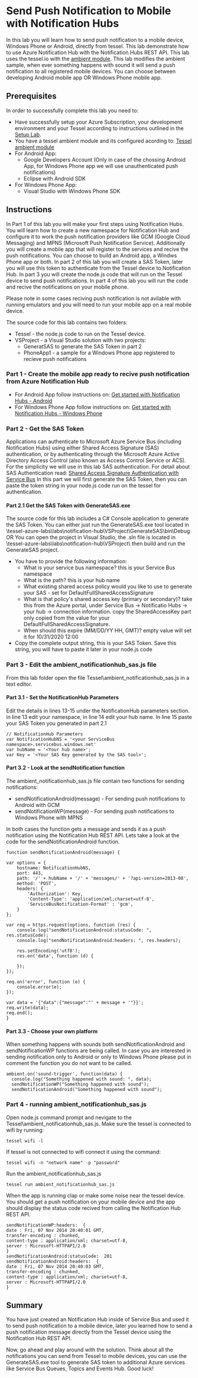 Send Push Notification to Mobile with Notification Hubs
=============
In this lab you will learn how to send push notification to a mobile device, Windows Phone or Android, directly from tessel.
This lab demonstrate how to use Azure Notification Hub with the Notification Hubs REST API.
This lab uses the tessel.io with the <a href="http://start.tessel.io/modules/ambient">ambient module</a>. This lab modifies the ambient sample, when ever something happens with sound it will send a push notification to all registered mobile devices.
You can choose between developing Android mobile app OR Windows Phone mobile app.

Prerequisites
-------------
In order to successfully complete this lab you need to:

* Have successfully setup your Azure Subscription, your development environment and your Tessel according to instructions outlined in the [Setup Lab](../_setup).
* You have a tessel ambient module and its configured acording to: <a href="http://start.tessel.io/modules/ambient">Tessel ambient module</a>
* For Android App:
	* Google Developers Account (Only in case of the chossing Android App, for Windows Phone app we will use 		unauthenticated push notifications)
	* Eclipse with Android SDK
* For Windows Phone App:
	* Visual Studio with Windows Phone SDK

Instructions
------------
In Part 1 of this lab you will make your first steps using Notification Hubs. You will learn how to create a new namespace for Notification Hub and configure it to work the push notification providers like GCM (Google Cloud Messaging) and MPNS (Microsoft Push Notification Service). Additionally you will create a mobile app that will register to the services and recive the push notifications. You can choose to build an Android app, a Windws Phone app or both.
In part 2 of this lab you will create a SAS Token, later you will use this token to authenticate from the Tessel device to Notification Hub.
In part 3 you will create the node.js code that will run on the Tessel device to send push notifications. In part 4 of this lab you will run the code and recive the notifications on your mobile phone.

Please note in some cases reciving push notification is not avilable with running emulators and you will need to run your mobile app on a real mobile device.

The source code for this lab contains two folders:
* Tessel - the node.js code to run on the Tessel device.
* VSProject - a Visual Studio solution with two projects:
  * GeneratSAS to generate the SAS Token in part 2
  * PhoneApp1 - a sample for a Windows Phone app registered to recieve push notifications

### Part 1 - Create the mobile app ready to recive push notification from Azure Notification Hub
* For Android App follow instructions on: <a href="http://azure.microsoft.com/en-us/documentation/articles/notification-hubs-android-get-started/">Get started with Notification Hubs - Android</a>
* For Windows Phone App follow instructions on: <a href="http://azure.microsoft.com/en-us/documentation/articles/notification-hubs-windows-phone-get-started/">Get started with Notification Hubs - Windows Phone</a>


### Part 2 - Get the SAS Token
Applications can authenticate to Microsoft Azure Service Bus (including Notification Hubs) using either Shared Access Signature (SAS) authentication, or by authenticating through the Microsoft Azure Active Directory Access Control (also known as Access Control Service or ACS).
For the simplicity we will use in this lab SAS authentication. For detail about SAS Authentication read: <a href="http://msdn.microsoft.com/en-us/library/azure/dn170477.aspx">Shared Access Signature Authentication with Service Bus</a> 
In this part we will first generate the SAS Token, then you can paste the token string in your node.js code run on the tessel for authentication.

#### Part 2.1 Get the SAS Token with GenerateSAS.exe

The source code for this lab includes a C# Console application to generate the SAS Token.
You can either just run the GenerateSAS.exe tool located in <folder-downloaded-the-labs>\tessel-azure-labs\labs\notification-hub\VSProject\GenerateSAS\bin\Debug
OR
You can open the project in Visual Studio, the .sln file is located in <folder-downloaded-the-labs>\tessel-azure-labs\labs\notification-hub\VSProject\ then build and run the GenerateSAS project.

* You have to provide the following information:
  * What is your service bus namespace? this is your Service Bus namespace
  * What is the path? this is your hub name
  * What existing shared access policy would you like to use to generate your SAS - set for DefaultFullSharedAccessSignature
  * What is that policy's shared access key (primary or secondary)? take this from the Azure portal, under Service Bus -> Notificatio Hubs -> your hub -> connection information. copy the SharedAccessKey part only copied from the value for your DefaultFullSharedAccessSignature.
  * When should this expire (MM/DD/YY HH, GMT)? empty value will set it for 10/31/2020 12:00
* Copy the complete output string, this is your SAS Token. Save this string, you will have to paste it later in your node.js code

### Part 3 - Edit the ambient_notificationhub_sas.js file
From this lab folder open the file Tessel\ambient_notificationhub_sas.js in a text editor.

#### Part 3.1 - Set the NotificationHub Parameters
Edit the details in lines 13-15 under the NotificationHub parameters section.
in line 13 edit your namespace, in line 14 edit your hub name.
In line 15 paste your SAS Token you generated in part 2.1

	
	// NotificationHub Parameters
	var NotificationHubNS = '<your ServiceBus namespace>.servicebus.windows.net'
	var hubName = '<Your hub name>'; 
	var Key = '<Your SAS Key generated by the SAS tool>';


#### Part 3.2 - Look at the sendNotification function
The ambient_notificationhub_sas.js file contain two functions for sending notifications:
* sendNotificationAndroid(message) - For sending push notifications to Android with GCM
* sendNotificationWP(message) - For sending push notifications to Windows Phone with MPNS 


In both cases the function gets a message and sends it as a push notification using the Notification Hub REST API. Lets take a look at the code for the sendNotificationAndroid function. 

	
	function sendNotificationAndroid(message) {
	
    var options = {
        hostname: NotificationHubNS,
        port: 443,
        path: '/' + hubName + '/' + 'messages/' + '?api-version=2013-08',
        method: 'POST',
        headers: {
            'Authorization': Key,
            'Content-Type': 'application/xml;charset=utf-8',
            'ServiceBusNotification-Format' : 'gcm', 
        }
    };

    var req = https.request(options, function (res) {
        console.log("sendNotificationAndroid:statusCode: ", res.statusCode);
        console.log("sendNotificationAndroid:headers: ", res.headers);	

		res.setEncoding('utf8');
        res.on('data', function (d) {
            
        });
    });

    req.on('error', function (e) {
        console.error(e);
    });
	
	var data = '{"data":{"message":"' + message + '"}}';
    req.write(data);
    req.end();
    }


#### Part 3.3 - Choose your own platform
When something happens with sounds both sendNotificationAndroid and sendNotificationWP functions are being called.
In case you are interested in sending notification only to Android or only to Windows Phone please put in comment the function you do not want to be called.

	ambient.on('sound-trigger', function(data) {
      console.log("Something happened with sound: ", data);
      sendNotificationWP("Something happened with sound");
	  sendNotificationAndroid("Something happened with sound");

### Part 4 - running ambient_notificationhub_sas.js
Open node.js command prompt and nevigate to the Tessel\ambient_notificationhub_sas.js. Make sure the tessel is connected to wifi by running: 

	tessel wifi -l
If tessel is not connected to wifi connect it using the command:

	tessel wifi -n "network name" -p "password"

Run the ambient_notificationhub_sas.js

	tessel run ambient_notificationhub_sas.js

When the app is running clap or make some noise near the tessel device. You should get a push notification on your mobile device and the app should display the status code recived from calling the Notification Hub REST API.

	sendNotificationWP:headers:  {
	date : Fri, 07 Nov 2014 20:40:01 GMT,
	transfer-encoding : chunked,
	content-type : application/xml; charset=utf-8,
	server : Microsoft-HTTPAPI/2.0
	}
	sendNotificationAndroid:statusCode:  201
	sendNotificationAndroid:headers:  {
	date : Fri, 07 Nov 2014 20:40:03 GMT,
	transfer-encoding : chunked,
	content-type : application/xml; charset=utf-8,
	server : Microsoft-HTTPAPI/2.0
	}
	
	

Summary
-------
You have just created an Notification Hub inside of Service Bus and used it to send push notification to a mobile device, later you learned how to send a push notification message directly from the Tessel device using the Notification Hub REST API. 

Now, go ahead and play around with the solution. Think about all the notifications you can send from Tessel to mobile devices, you can use the GenerateSAS.exe tool to generate SAS token to additional Azure services like Service Bus Queues, Topics and Events Hub. Good luck!
